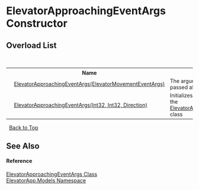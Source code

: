 # ElevatorApproachingEventArgs Constructor 
 


## Overload List
&nbsp;<table><tr><th></th><th>Name</th><th>Description</th></tr><tr><td>![Public method](media/pubmethod.gif "Public method")</td><td><a href="M_ElevatorApp_Models_ElevatorApproachingEventArgs__ctor">ElevatorApproachingEventArgs(ElevatorMovementEventArgs)</a></td><td>
The arguments that have been passed along the event cycle</td></tr><tr><td>![Public method](media/pubmethod.gif "Public method")</td><td><a href="M_ElevatorApp_Models_ElevatorApproachingEventArgs__ctor_1">ElevatorApproachingEventArgs(Int32, Int32, Direction)</a></td><td>
Initializes a new instance of the <a href="T_ElevatorApp_Models_ElevatorApproachingEventArgs">ElevatorApproachingEventArgs</a> class</td></tr></table>&nbsp;
<a href="#elevatorapproachingeventargs-constructor">Back to Top</a>

## See Also


#### Reference
<a href="T_ElevatorApp_Models_ElevatorApproachingEventArgs">ElevatorApproachingEventArgs Class</a><br /><a href="N_ElevatorApp_Models">ElevatorApp.Models Namespace</a><br />